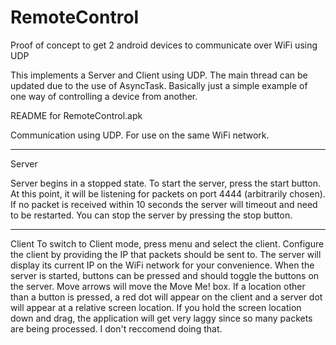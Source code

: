 RemoteControl
=============

Proof of concept to get 2 android devices to communicate over WiFi using UDP

This implements a Server and Client using UDP. The main thread can be updated due to the use of AsyncTask. Basically
just a simple example of one way of controlling a device from another. 

README for RemoteControl.apk

Communication using UDP. For use on the same WiFi network. 

***************************
Server 

Server begins in a stopped state. To start the server, press the start button. At this point, it will
be listening for packets on port 4444 (arbitrarily chosen). If no packet is received within 10 seconds
the server will timeout and need to be restarted. You can stop the server by pressing the stop button.


***************************
Client
To switch to Client mode, press menu and select the client. Configure the client by providing the IP
that packets should be sent to. The server will display its current IP on the WiFi network for your convenience.
When the server is started, buttons can be pressed and should toggle the buttons on the server. Move arrows will move
the Move Me! box. If a location other than a button is pressed, a red dot will appear on the client and a server
dot will appear at a relative screen location. If you hold the screen location down and drag, the application will
get very laggy since so many packets are being processed. I don't reccomend doing that. 
